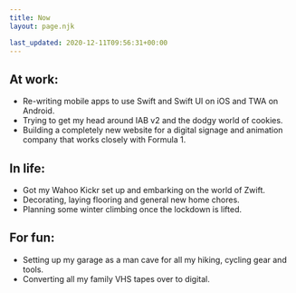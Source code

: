 ```yaml
---
title: Now
layout: page.njk

last_updated: 2020-12-11T09:56:31+00:00
---
```


## At work:
- Re-writing mobile apps to use Swift and Swift UI on iOS and TWA on Android. 
- Trying to get my head around IAB v2 and the dodgy world of cookies. 
- Building a completely new website for a digital signage and animation company that works closely with Formula 1. 

## In life:
- Got my Wahoo Kickr set up and embarking on the world of Zwift.
- Decorating, laying flooring and general new home chores.
- Planning some winter climbing once the lockdown is lifted.

## For fun:
- Setting up my garage as a man cave for all my hiking, cycling gear and tools. 
- Converting all my family VHS tapes over to digital.

